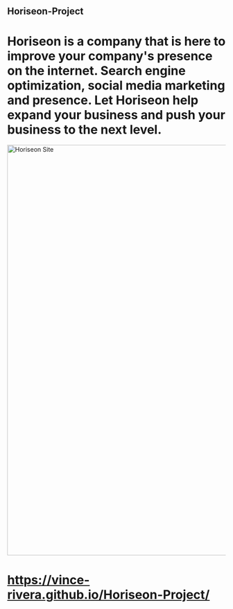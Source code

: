 ## Horiseon-Project

# Horiseon is a company that is here to improve your company's presence on the internet. Search engine optimization, social media marketing and presence. Let Horiseon help expand your business and push your business to the next level.

<img width="948" alt="Horiseon Site" src="https://user-images.githubusercontent.com/85808870/124414718-d9ebe080-dd18-11eb-9c0e-67554c16bf23.PNG">


# https://vince-rivera.github.io/Horiseon-Project/